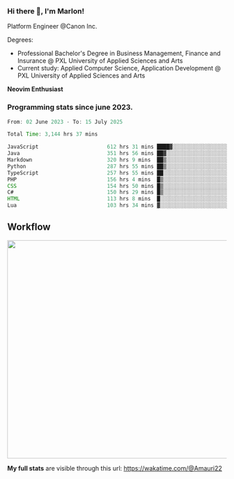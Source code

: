 
### Hi there 👋, I'm Marlon!

Platform Engineer @Canon Inc.

Degrees: 
- Professional Bachelor's Degree in Business Management, Finance and Insurance @ PXL University of Applied Sciences and Arts
- Current study: Applied Computer Science, Application Development @ PXL University of Applied Sciences and Arts

**Neovim Enthusiast**

### Programming stats since june 2023.
<!--START_SECTION:waka-->

```java
From: 02 June 2023 - To: 15 July 2025

Total Time: 3,144 hrs 37 mins

JavaScript                      612 hrs 31 mins ████▓░░░░░░░░░░░░░░░░░░░░   19.04 %
Java                            351 hrs 56 mins ██▓░░░░░░░░░░░░░░░░░░░░░░   10.94 %
Markdown                        320 hrs 9 mins  ██▒░░░░░░░░░░░░░░░░░░░░░░   09.95 %
Python                          287 hrs 55 mins ██▒░░░░░░░░░░░░░░░░░░░░░░   08.95 %
TypeScript                      257 hrs 55 mins ██░░░░░░░░░░░░░░░░░░░░░░░   08.02 %
PHP                             156 hrs 4 mins  █▒░░░░░░░░░░░░░░░░░░░░░░░   04.85 %
CSS                             154 hrs 50 mins █▒░░░░░░░░░░░░░░░░░░░░░░░   04.81 %
C#                              150 hrs 29 mins █▒░░░░░░░░░░░░░░░░░░░░░░░   04.68 %
HTML                            113 hrs 8 mins  █░░░░░░░░░░░░░░░░░░░░░░░░   03.52 %
Lua                             103 hrs 34 mins ▓░░░░░░░░░░░░░░░░░░░░░░░░   03.22 %
```

<!--END_SECTION:waka-->

## Workflow
<a href="https://wakatime.com"><img width="750" height="500" src="https://wakatime.com/share/@Amauri22/c9755ad7-b574-44e4-a9ee-ddb3582724ea.png" /></a>

**My full stats** are visible through this url: https://wakatime.com/@Amauri22
